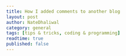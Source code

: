 ```yaml
---
title: How I added comments to another blog
layout: post
author: NateDhaliwal
category: general
tags: [tips & tricks, coding & programming]
readtime: true
published: false
---
```


##
